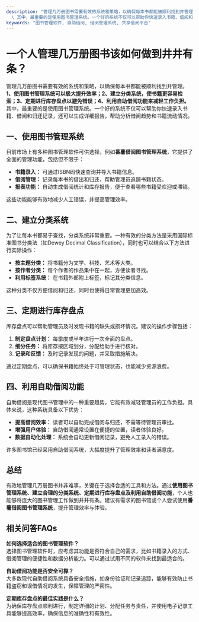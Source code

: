 ```yaml
---
description: "管理几万册图书需要有效的系统和策略，以确保每本书都能被顺利找到并管理。**1、使用图书管理系统可以极大提升效率；2、建立分类系统，使书籍更容易检索；3、定期进行库存盘点以避免错误；4、利用自助借阅功能来减轻工作负担。**\
  \ 其中，最重要的是使用图书管理系统。一个好的系统不仅可以帮助你快速录入书籍、借阅和归还记录，还可以生成详细报告，帮助分析借阅趋势和书籍流动情况。"
keywords: "图书管理软件, 自助借阅, 借阅管理系统, 共享借阅平台"
---
```

# 一个人管理几万册图书该如何做到井井有条？

管理几万册图书需要有效的系统和策略，以确保每本书都能被顺利找到并管理。**1、使用图书管理系统可以极大提升效率；2、建立分类系统，使书籍更容易检索；3、定期进行库存盘点以避免错误；4、利用自助借阅功能来减轻工作负担。** 其中，最重要的是使用图书管理系统。一个好的系统不仅可以帮助你快速录入书籍、借阅和归还记录，还可以生成详细报告，帮助分析借阅趋势和书籍流动情况。

## 一、使用图书管理系统

目前市场上有多种图书管理软件可供选择，例如**番薯借阅图书管理系统**，它提供了全面的管理功能，包括但不限于：

- **书籍录入：** 可通过ISBN码快速查询并导入书籍信息。
- **借阅管理：** 记录每本书的借出和归还，帮助管理员追踪书籍状态。
- **报表功能：** 自动生成借阅统计和库存报告，便于查看哪些书籍受欢迎或滞销。

这些功能能够有效地减少人工错误，并提高管理效率。

## 二、建立分类系统

为了让每本书都易于查找，分类系统非常重要。一种有效的分类方法是采用国际标准图书分类法（如Dewey Decimal Classification），同时也可以结合以下方法进行实际操作：

- **按主题分类：** 将书籍分为文学、科技、艺术等大类。
- **按作者分类：** 每个作者的作品集中在一起，方便读者寻找。
- **利用标签系统：** 在书籍外部附上标签，标记其分类信息。

这种分类不仅方便借阅和归还，同时也使得日常管理更加高效。

## 三、定期进行库存盘点

库存盘点可以帮助管理员及时发现书籍的缺失或损坏情况。建议的操作步骤包括：

1. **制定盘点计划：** 每季度或半年进行一次全面的盘点。
2. **细分任务：** 将库存按区域划分，分配给助手进行核对。
3. **记录和反馈：** 及时记录发现的问题，并采取措施解决。

通过定期盘点，可以确保书籍始终处于可管理状态，也能减少资源浪费。

## 四、利用自助借阅功能

自助借阅是现代图书管理中的一种重要趋势，它能有效减轻管理员的工作负担。具体来说，这种系统具备以下优势：

- **提高借阅效率：** 读者可以自助完成借阅与归还，不需等待管理员审批。
- **增强用户体验：** 自助借阅通常设置在便捷的位置，读者体验良好。
- **数据自动化处理：** 系统会自动更新借阅记录，避免人工录入的错误。

许多图书馆已经采用自助借阅系统，大幅度提升了管理效率和读者满意度。

## 总结

有效地管理几万册图书并非难事，关键在于选择合适的工具和方法。通过**使用图书管理系统、建立合理的分类系统、定期进行库存盘点及利用自助借阅功能**，个人也能够将庞大的图书管理工作做到井井有条。建议有需求的图书馆或个人尝试使用**番薯借阅图书管理系统**，提升管理效率与体验。

## 相关问答FAQs

**如何选择适合的图书管理软件？**  
选择图书管理软件时，应考虑其功能是否符合自己的需求，比如书籍录入的方式、借阅管理的便捷性和数据分析能力。可以通过试用不同的软件来找到最适合的。

**自助借阅功能是否安全可靠？**  
大多数现代自助借阅系统具备安全措施，如身份验证和记录追踪，能够有效防止书籍盗窃和误借情况的发生，保障管理的严密性。

**定期库存盘点的最佳实践是什么？**  
为确保库存盘点顺利进行，制定详细的计划、分配任务与责任，并使用电子记录工具能够提高效率，确保信息的准确性和有效性。
